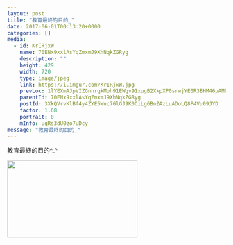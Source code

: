 ```yaml
---
layout: post
title: "教育最終的目的_" 
date: 2017-06-01T00:13:20+0000 
categories: [] 
media:
  - id: KrIRjxW
    name: 70ENx9xxlAsYqZmxmJ9XhNqkZGRyg
    description: ""   
    height: 429
    width: 720
    type: image/jpeg
    link: https://i.imgur.com/KrIRjxW.jpg
    prevLoc: 1lYEXmAJpVIZGnnrgkMph91EWgv91xugB2XkpXP0srwjYE0R3BHM46pAM86NcExKvD9M77FDk3r2GXXns1Z1lO3yjjs4QOv8w8GNIpEBMRwpElI5YQXQQJ6BHmWz221WK0tny2MJVDG3Sp8AYD2YnDCj0AGwjL95uwV69JZ6ZwFE1ZpDrDjxS39vpDRN97cxAlMqEAWyC892YnlA6vi4wQBqpnoGTjY4x8g7BkHz1RKXYPNDcV0ErE3ZzmfEqXNDDmZPIN8m4pQ
    parentId: 70ENx9xxlAsYqZmxmJ9XhNqkZGRyg
    postId: 3XkQVrvKlBf4y4ZYE5Wnc7GlGJ9K0OiLg6BmZAzLuADoLQ8P4Vu09JYD
    factor: 1.68
    portrait: 0
    mInfo: uqRs3dU0zo7uDcy
message: "教育最終的目的_"
---
```


教育最終的目的^_^


[//]: #media:  
<a href="https://i.imgur.com/KrIRjxW.jpg"><img src="https://i.imgur.com/KrIRjxW.jpg" height="178" width="300" /></a> 
 
